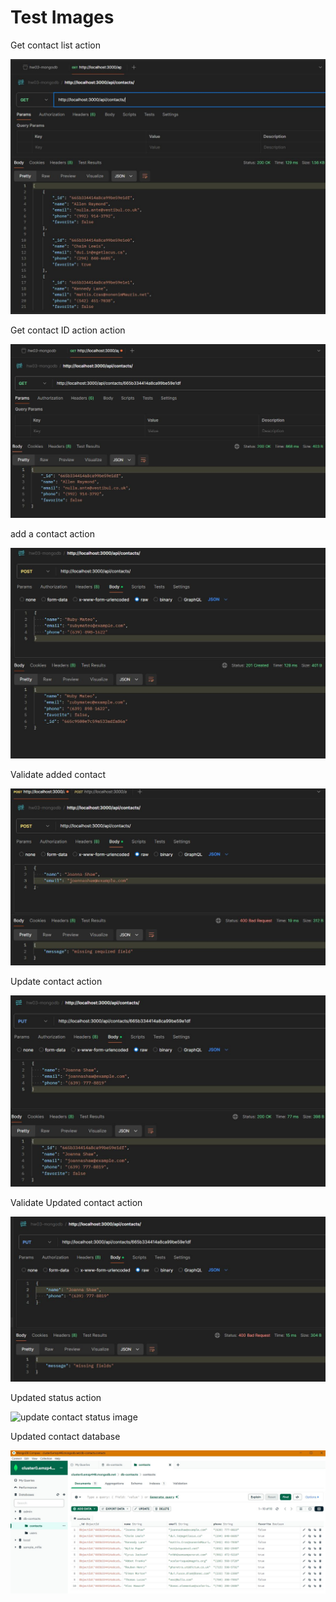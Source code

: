 # Test Images
<p>Get contact list action</p>
<img src="images\getAllContacts.JPG" alt="list image">

<p>Get contact ID action action</p>
<img src="images\getContactByID.JPG"  alt="contact item image">

<p>add a contact action</p>
<img src="images\addContact.JPG" alt="new contact image">

<p>Validate added contact</p>
<img src="images\addContactValidation.JPG" alt="validated contact image">

<p>Update contact action</p>
<img src="images\updateContact.JPG" alt=" updated contact image">

<p>Validate Updated contact action</p>
<img src="images\updateContactValidation.JPG" alt="update contact validation image">

<p>Updated status action</p>
<img src="images\updateStatus.JPG" alt="update contact status image">

<p>Updated contact database</p>
<img src="images\updatedMongoDB.JPG" alt="update contact database image">